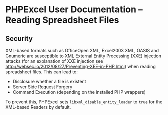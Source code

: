 # PHPExcel User Documentation – Reading Spreadsheet Files

## Security

XML-based formats such as OfficeOpen XML, Excel2003 XML, OASIS and Gnumeric are susceptible to XML External Entity Processing (XXE) injection attacks (for an explanation of XXE injection see http://websec.io/2012/08/27/Preventing-XEE-in-PHP.html) when reading spreadsheet files. This can lead to:

- Disclosure whether a file is existent
- Server Side Request Forgery
- Command Execution (depending on the installed PHP wrappers)

To prevent this, PHPExcel sets `libxml_disable_entity_loader` to `true` for the XML-based Readers by default.
